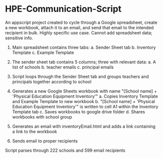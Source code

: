 # HPE-Communication-Script
An appscript project created to cycle through a Google spreadsheet, create a new workbook, attach it to an email, and send that email to the intended recipient in bulk. Highly specific use case. Cannot add spreadsheet data; sensitive info.

1. Main spreadsheet contains three tabs: 
	a. Sender Sheet tab
	b. Inventory Template
	c. Example Template

2. The sender sheet tab contains 5 columns; three with relevant data:
	a. A list of schools
	b. teacher emails
	c. principal emails

3. Script loops through the Sender Sheet tab and groups teachers and principals together according to school

4. Generates a new Google Sheets workbook with name "[School name] + 'Physical Education Equipment Inventory'"
	a. Copies Inventory Template and Example Template to new workbook
	b. "[School name] + 'Physical Education Equipment Inventory'" is written to cell A1 within the Inventory Template tab
	c. Saves workbooks to google drive folder
	d. Shares workbooks with school group

5. Generates an email with inventoryEmail.html and adds a link containing a link to the workbook

6. Sends email to proper recipients

Script parses through 222 schools and 599 email recipients
